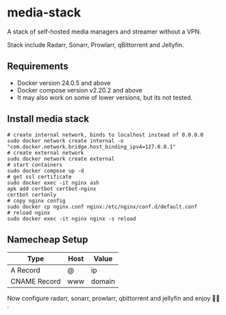 # media-stack

A stack of self-hosted media managers and streamer without a VPN.

Stack include Radarr, Sonarr, Prowlarr, qBittorrent and Jellyfin.

## Requirements

- Docker version 24.0.5 and above
- Docker compose version v2.20.2 and above
- It may also work on some of lower versions, but its not tested.

## Install media stack

```
# create internal network, binds to localhost instead of 0.0.0.0
sudo docker network create internal -o "com.docker.network.bridge.host_binding_ipv4=127.0.0.1"
# create external network
sudo docker network create external
# start containers
sudo docker compose up -d
# get ssl certificate
sudo docker exec -it nginx ash
apk add certbot certbot-nginx
certbot certonly
# copy nginx config
sudo docker cp nginx.conf nginx:/etc/nginx/conf.d/default.conf
# reload nginx
sudo docker exec -it nginx nginx -s reload
```

## Namecheap Setup
|     Type     | Host | Value  |
|--------------|------|--------|
| A Record     | @    | ip     |
| CNAME Record | www  | domain |

Now configure radarr, sonarr, prowlarr, qbittorrent and jellyfin and enjoy 🏴‍☠️ .

